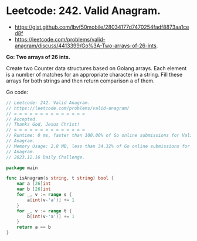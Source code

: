 # Leetcode: 242. Valid Anagram.

- https://gist.github.com/lbvf50mobile/28034177d7470254fadf8873aa1ced8f
- https://leetcode.com/problems/valid-anagram/discuss/4413399/Go%3A-Two-arrays-of-26-ints.

**Go: Two arrays of 26 ints.**

Create two Counter data structures based on Golang arrays. Each element is a
number of matches for an appropriate character in a string. Fill these arrays
for both strings and then return comparison a of them.

Go code:
```Go
// Leetcode: 242. Valid Anagram.
// https://leetcode.com/problems/valid-anagram/
// = = = = = = = = = = = = = =
// Accepted.
// Thanks God, Jesus Christ!
// = = = = = = = = = = = = = =
// Runtime: 0 ms, faster than 100.00% of Go online submissions for Valid
// Anagram.
// Memory Usage: 2.8 MB, less than 34.32% of Go online submissions for Valid
// Anagram.
// 2023.12.16 Daily Challenge.

package main

func isAnagram(s string, t string) bool {
	var a [26]int
	var b [26]int
	for _, v := range s {
		a[int(v-'a')] += 1
	}
	for _, v := range t {
		b[int(v-'a')] += 1
	}
	return a == b
}
```
